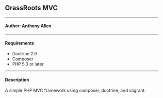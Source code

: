 ## GrassRoots MVC
---

#### Author: Anthony Allen
---
#### Requirements

* Doctrine 2.0
* Composer
* PHP 5.3 or later
---
#### Description

A simple PHP MVC framework using composer, doctrine, and vagrant.


